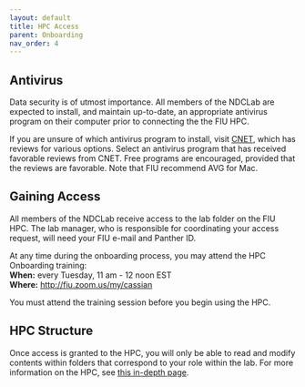 ```yaml
---
layout: default
title: HPC Access
parent: Onboarding
nav_order: 4
---
```


## Antivirus
Data security is of utmost importance. All members of the NDCLab are expected to install, and maintain up-to-date, an appropriate antivirus program on their computer prior to connecting the the FIU HPC.

If you are unsure of which antivirus program to install, visit [CNET](https://www.cnet.com/), which has reviews for various options. Select an antivirus program that has received favorable reviews from CNET. Free programs are encouraged, provided that the reviews are favorable. Note that FIU recommend AVG for Mac.

## Gaining Access
All members of the NDCLab receive access to the lab folder on the FIU HPC. The lab manager, who is responsible for coordinating your access request, will need your FIU e-mail and Panther ID.

At any time during the onboarding process, you may attend the HPC Onboarding training:<br/>
**When:** every Tuesday, 11 am - 12 noon EST<br/>
**Where:** http://fiu.zoom.us/my/cassian

You must attend the training session before you begin using the HPC.

## HPC Structure
Once access is granted to the HPC, you will only be able to read and modify contents within folders that correspond to your role within the lab. For more information on the HPC, see [this in-depth page](https://ndclab.github.io/wiki/docs/technical-docs/hpc-doc.html).
